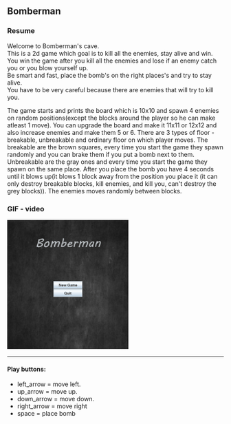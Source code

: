  Bomberman
---
### Resume
Welcome to Bomberman's cave.\
This is a 2d game which goal is to kill all the enemies, stay alive and win.\
You win the game after you kill all the enemies and lose if an enemy catch you or you blow yourself up.\
Be smart and fast, place the bomb's on the right places's and try to stay alive. \
You have to be very careful because there are enemies that will try to kill you.

The game starts and prints the board which is 10x10 and spawn 4 enemies on random positions(except the blocks around the player so he can make atleast 1 move).
You can upgrade the board and make it 11x11 or 12x12 and also increase enemies and make them 5 or 6.
There are 3 types of floor - breakable, unbreakable and ordinary floor on which player moves. The breakable are the brown squares, every time you start the game they spawn randomly and you can brake them if you put a bomb next to them. Unbreakable are the gray ones and every time you start the game they spawn on the same place.
After you place the bomb you have 4 seconds until it blows up(it blows 1 block away from the position you place it (it can only destroy breakable blocks, kill enemies, and kill you, can't destroy the grey blocks)).
The enemies moves randomly between blocks. 

### GIF - video

![](Animation.gif)




---

#### Play buttons:

- left_arrow = move left.
- up_arrow = move up.
- down_arrow = move down.
- right_arrow = move right
- space = place bomb


